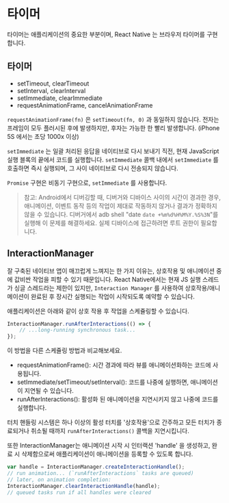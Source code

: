 # 타이머
타이머는 애플리케이션의 중요한 부분이며, React Native 는 브라우저 타이머를 구현합니다. 

## 타이머

- setTimeout, clearTimeout
- setInterval, clearInterval
- setImmediate, clearImmediate
- requestAnimationFrame, cancelAnimationFrame

`requestAnimationFrame(fn)` 은 `setTimeout(fn, 0)` 과 동일하지 않습니다. 전자는 프레임이 모두 플러시된 후에 발생하지만, 후자는 가능한 한 빨리 발생합니다. (iPhone 5S 에서는 초당 1000x 이상)

`setImmediate` 는 일괄 처리된 응답을 네이티브로 다시 보내기 직전, 현재 JavaScript 실행 블록의 끝에서 코드를 실행합니다. `setImmediate` 콜백 내에서 `setImmediate` 를 호출하면 즉시 실행되며, 그 사이 네이티브로 다시 전송되지 않습니다. 

`Promise` 구현은 비동기 구현으로, `setImmediate` 를 사용합니다. 

> 참고: Android에서 디버깅할 때, 디버거와 디바이스 사이의 시간이 경과한 경우, 애니메이션, 이벤트 동작 등의 작업이 제대로 작동하지 않거나 결과가 정확하지 않을 수 있습니다. 디버거에서 adb shell "date `date +%m%d%H%M%Y.%S%3N`"를 실행해 이 문제를 해결하세요. 실제 디바이스에 접근하려면 루트 권한이 필요합니다. 

## InteractionManager
잘 구축된 네이티브 앱이 매끄럽게 느껴지는 한 가지 이유는, 상호작용 및 애니메이션 중에 값비싼 작업을 피할 수 있기 때문입니다. React Native에서는 현재 JS 실행 스레드가 싱글 스레드라는 제한이 있지만, `Interaction Manager` 를 사용하여 상호작용/애니메이션이 완료된 후 장시간 실행되는 작업이 시작되도록 예약할 수 있습니다. 

애플리케이션은 아래와 같이 상호 작용 후 작업을 스케쥴링할 수 있습니다. 
```jsx
InteractionManager.runAfterInteractions(() => {
    // ...long-running synchronous task...
});
```

이 방법을 다른 스케쥴링 방법과 비교해보세요.  

- requestAnimationFrame(): 시간 경과에 따라 뷰를 애니메이션화하는 코드에 사용됩니다.  
- setImmediate/setTimeout/setInterval(): 코드를 나중에 실행하면, 애니메이션이 지연될 수 있습니다. 
- runAfterInteractions(): 활성화 된 애니메이션을 지연시키지 않고 나중에 코드를 실행합니다. 

터치 핸들링 시스템은 하나 이상의 활성 터치를 '상호작용'으로 간주하고 모든 터치가 종료되거나 취소될 때까지 `runAfterInteractions()` 콜백을 지연시킵니다.  

또한 InteractionManager는 애니메이션 시작 시 인터랙션 'handle' 을 생성하고, 완료 시 삭제함으로써 애플리케이션이 애니메이션을 등록할 수 있도록 합니다. 

```jsx
var handle = InteractionManager.createInteractionHandle();
// run animation... (`runAfterInteractions` tasks are queued)
// later, on animation completion:
InteractionManager.clearInteractionHandle(handle);
// queued tasks run if all handles were cleared
```
